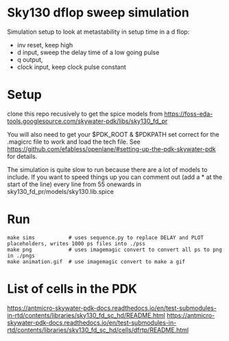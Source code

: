 # Sky130 dflop sweep simulation

Simulation setup to look at metastability in setup time in a d flop:

* inv reset, keep high
* d input, sweep the delay time of a low going pulse
* q output,
* clock input, keep clock pulse constant

# Setup

clone this repo recusively to get the spice models from https://foss-eda-tools.googlesource.com/skywater-pdk/libs/sky130_fd_pr

You will also need to get your $PDK_ROOT & $PDKPATH set correct for the .magicrc file to work and load the tech file. See https://github.com/efabless/openlane/#setting-up-the-pdk-skywater-pdk for details.

The simulation is quite slow to run because there are a lot of models to include. If you want to speed things up you can comment out (add a * at the start of the line) every line from 55 onewards in sky130_fd_pr/models/sky130.lib.spice

# Run

    make sims           # uses sequence.py to replace DELAY and PLOT placeholders, writes 1000 ps files into ./pss
    make png            # uses imagemagic convert to convert all ps to png in ./pngs
    make animation.gif  # use imagemagic convert to make a gif

# List of cells in the PDK

https://antmicro-skywater-pdk-docs.readthedocs.io/en/test-submodules-in-rtd/contents/libraries/sky130_fd_sc_hd/README.html
https://antmicro-skywater-pdk-docs.readthedocs.io/en/test-submodules-in-rtd/contents/libraries/sky130_fd_sc_hd/cells/dfrtp/README.html
